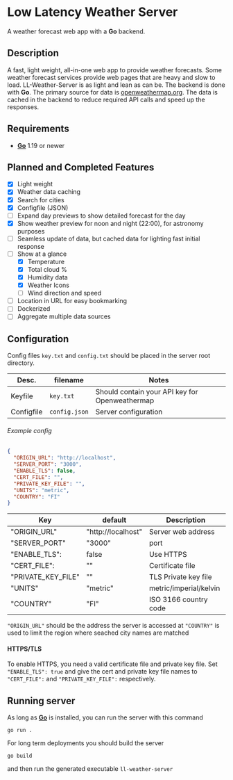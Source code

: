 # Low Latency Weather Server

A weather forecast web app with a **Go** backend.

## Description

A fast, light weight, all-in-one web app to provide weather forecasts. Some weather forecast services provide web pages that are heavy and slow to load. LL-Weather-Server is as light and lean as can be. The backend is done with **Go**. The primary source for data is [openweathermap.org](https://openweathermap.org/api). The data is cached in the backend to reduce required API calls and speed up the responses.

## Requirements

- [**Go**](https://go.dev/) 1.19 or newer

## Planned and Completed Features

- [x] Light weight
- [x] Weather data caching
- [x] Search for cities
- [x] Configfile (JSON)
- [ ] Expand day previews to show detailed forecast for the day
- [x] Show weather preview for noon and night (22:00), for astronomy purposes
- [ ] Seamless update of data, but cached data for lighting fast initial response
- [ ] Show at a glance
  - [x] Temperature
  - [x] Total cloud %
  - [x] Humidity data
  - [x] Weather Icons
  - [ ] Wind direction and speed
- [ ] Location in URL for easy bookmarking
- [ ] Dockerized
- [ ] Aggregate multiple data sources

## Configuration

Config files `key.txt` and `config.txt` should be placed in the server root directory.

| Desc. | filename | Notes |
| -- | -- | -- |
| Keyfile | `key.txt` | Should contain your API key for Openweathermap |
| Configfile | `config.json` | Server configuration |

###### Example config

```json
{
  "ORIGIN_URL": "http://localhost",
  "SERVER_PORT": "3000",
  "ENABLE_TLS": false,
  "CERT_FILE": "",
  "PRIVATE_KEY_FILE": "",
  "UNITS": "metric",
  "COUNTRY": "FI"
}
```

| Key | default | Description |
| -- | -- | -- |
| "ORIGIN_URL" | "http://localhost" | Server web address |
| "SERVER_PORT" | "3000" | port |
| "ENABLE_TLS": | false | Use HTTPS |
| "CERT_FILE": | "" | Certificate file |
| "PRIVATE_KEY_FILE" | "" | TLS Private key file |
| "UNITS" | "metric" | metric/imperial/kelvin |
| "COUNTRY" | "FI" | ISO 3166 country code |

`"ORIGIN_URL"` should be the address the server is accessed at
`"COUNTRY"` is used to limit the region where seached city names are matched

#### HTTPS/TLS

To enable HTTPS, you need a valid certificate file and private key file.
Set `"ENABLE_TLS": true` and give the cert and private key file names to `"CERT_FILE":` and `"PRIVATE_KEY_FILE":` respectively.

## Running server

As long as [**Go**](https://go.dev/) is installed, you can run the server with this command
```
go run .
```

For long term deployments you should build the server
```
go build
```

and then run the generated executable `ll-weather-server`
